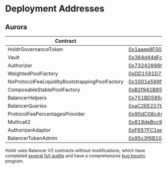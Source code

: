 # Deployment Addresses

## Aurora

| Contract                                       | Address                                                                                                                      |
| ---------------------------------------------- | ---------------------------------------------------------------------------------------------------------------------------- |
| HoldrGovernanceToken                           | [0x1aaee8F00D02fcdb10cF1F0caB651dC83318c7AA](https://aurorascan.dev/address/0x1aaee8F00D02fcdb10cF1F0caB651dC83318c7AA)      |
| Vault                                          | [0x364d44dFc31b3d7b607797B514348d57Ad0D784E](https://aurorascan.dev/address/0x364d44dFc31b3d7b607797B514348d57Ad0D784E)      |
| Authorizer                                     | [0x7324289860150109dD0a8ee307B875d0868CFCb4](https://aurorascan.dev/address/0x7324289860150109dD0a8ee307B875d0868CFCb4)      |
| WeightedPoolFactory                            | [0xDD1591D7BdF0E3ddEa4b4377cf03373700BED38e](https://aurorascan.dev/address/0xDD1591D7BdF0E3ddEa4b4377cf03373700BED38e)      |
| NoProtocolFeeLiquidityBootstrappingPoolFactory | [0x1001e599ff9079717E176f224de7f1a27eACD3C2](https://aurorascan.dev/address/0x1001e599ff9079717E176f224de7f1a27eACD3C2)      |
| ComposableStablePoolFactory                    | [0xB2f941B85791e47FAa6391Cdef36A3BBaD19b73E](https://aurorascan.dev/address/0xB2f941B85791e47FAa6391Cdef36A3BBaD19b73E)      |
| BalancerHelpers                                | [0x751BD585c36708127646FC74C56cC11fba3d5cfB](https://aurorascan.dev/address/0x751BD585c36708127646FC74C56cC11fba3d5cfB)      |
| BalancerQueries                                | [0xaC2EE227b64dFD89F2Ec91a68346158000Df3B30](https://aurorascan.dev/address/0xaC2EE227b64dFD89F2Ec91a68346158000Df3B30)      |
| ProtocolFeePercentagesProvider                 | [0x90dC08c4474D3Ea36bF4e65589D83c54C3A44395](https://aurorascan.dev/address/0x90dC08c4474D3Ea36bF4e65589D83c54C3A44395#code) |
| Multicall2                                     | [0x819deBcc9526fc7f7CC316280c392642CD728C5C](https://aurorascan.dev/address/0x819deBcc9526fc7f7CC316280c392642CD728C5C)      |
| AuthorizerAdaptor                              | [0xF657FC1ee31F3643924b46a4BB3f939678972869](https://aurorascan.dev/address/0xF657FC1ee31F3643924b46a4BB3f939678972869)      |
| BalancerTokenAdmin                             | [0x95c3f6B1001Fc46DcA5bc4041e74a4E5bF7D580f](https://aurorascan.dev/address/0x95c3f6B1001Fc46DcA5bc4041e74a4E5bF7D580f)      |



Holdr uses Balancer V2 contracts without modifications, which have completed [several full audits](https://docs.balancer.fi/core-concepts/security/audits) and have a comprehensive [bug bounty](https://docs.balancer.fi/core-concepts/security/bug-bounties) program.

